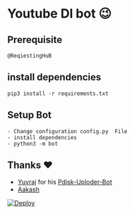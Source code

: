 # Youtube Dl bot 😉
## Prerequisite
    @ReqiestingHuB
  
    
## install dependencies
    pip3 install -r requirements.txt


## Setup Bot
    - Change configuration config.py  File
    - install dependencies
    - python3 -m bot
    
## Thanks ❤️
* [Yuvraj](https://telegram.dog/yuvi_4502) for his [Pdisk-Uploder-Bot](https://github.com/FilmyFather/Pdisk-Upload-Bot)
* [Aakash](https://telegram.dog/lucifermorningstar765)

[![Deploy](https://www.herokucdn.com/deploy/button.svg)](https://heroku.com/deploy?template=https://github.com/FilmyFather/Youtube-Downloader-Bot)
